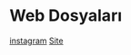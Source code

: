 <h1>Web Dosyaları</h1>

[instagram](https://www.instagram.com/web_yazilim_16)
[Site](https://webyazilim.epizy.com)

